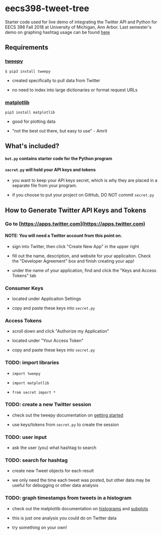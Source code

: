 # eecs398-tweet-tree
Starter code used for live demo of integrating the Twitter API and Python for EECS 398 Fall 2018 at University of Michigan, Ann Arbor.
Last semester's demo on graphing hashtag usage can be found [here](https://github.com/stevietriesenberg/eecs398-python-twitter)

## Requirements

### [tweepy](http://www.tweepy.org)

```
$ pip3 install tweepy
```
- created specifically to pull data from Twitter

- no need to index into large dictionaries or format request URLs

### [matplotlib](https://matplotlib.org/2.2.2/index.html)

```
pip3 install matplotlib
```
- good for plotting data

- "not the best out there, but easy to use" - Amrit


## What's included?

#### ``bot.py`` contains starter code for the Python program

#### ``secret.py`` will hold your API keys and tokens

- you want to keep your API keys secret, which is why they are placed in a separate file from your program.

- if you choose to put your project on GitHub, DO NOT commit ``secret.py``

## How to Generate Twitter API Keys and Tokens

### Go to [https://apps.twitter.com](https://apps.twitter.com)

#### NOTE: You will need a Twitter account from this point on.

- sign into Twitter, then click "Create New App" in the upper right

- fill out the name, description, and website for your applicaiton.  Check the "Developer Agreement" box and finish creating your app!

- under the name of your application, find and click the "Keys and Access Tokens" tab

### Consumer Keys

- located under Applicaiton Settings

- copy and paste these keys into ``secret.py``

### Access Tokens

- scroll down and click "Authorize my Application"

- located under "Your Access Token"

- copy and paste these keys into ``secret.py``


### TODO: import libraries

- ``import tweepy``

- ``import matplotlib``

- ``from secret import *``

### TODO: create a new Twitter session

- check out the tweepy documentation on [getting started](http://tweepy.readthedocs.io/en/v3.5.0/getting_started.html)

- use keys/tokens from ``secret.py`` to create the session

### TODO: user input

- ask the user (you) what hashtag to search

### TODO: search for hashtag

- create new Tweet objects for each result

- we only need the time each tweet was posted, but other data may be useful for debugging or other data analysis

### TODO: graph timestamps from tweets in a histogram

- check out the matplotlib documentation on [histograms](https://matplotlib.org/api/_as_gen/matplotlib.pyplot.hist.html#matplotlib.pyplot.hist) and [subplots](https://matplotlib.org/examples/pylab_examples/subplots_demo.html)

- this is just one analysis you could do on Twitter data

- try something on your own!
